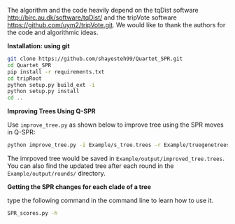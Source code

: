 The algorithm and the code heavily depend on the tqDist software http://birc.au.dk/software/tqDist/ and the tripVote software https://github.com/uym2/tripVote.git. We would like to thank the authors for the code and algorithmic ideas.

**Installation: using git**

```bash
git clone https://github.com/shayesteh99/Quartet_SPR.git
cd Quartet_SPR
pip install -r requirements.txt
cd tripRoot
python setup.py build_ext -i
python setup.py install
cd ..
```

**Improving Trees Using Q-SPR**

Use ```improve_tree.py``` as shown below to improve tree using the SPR moves in Q-SPR:
``` bash
python improve_tree.py -i Example/s_tree.trees -r Example/truegenetrees -o Example/output
```
The imrpoved tree would be saved in ```Example/output/improved_tree.trees```.
You can also find the updated tree after each round in the ```Example/output/rounds/``` directory.

**Getting the SPR changes for each clade of a tree**

type the following command in the command line to learn how to use it.
``` bash
SPR_scores.py -h
```
